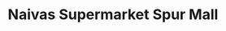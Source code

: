 ---
title: "Naivas Supermarket Spur Mall"
url: /ruiru/naivas-supermarket-spur-mall/
shop: Supermarkt
---
